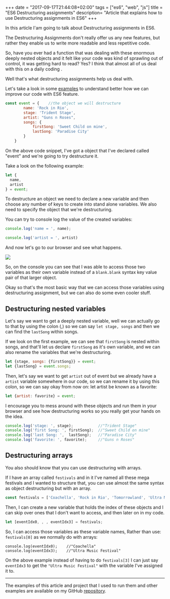 +++
date = "2017-09-17T21:44:08+02:00"
tags = ["es6", "web", "js"]
title = "ES6 Destructuring assignments"
description= "Article that explains how to use Destructuring assignments in ES6"
+++

In this article I'am going to talk about Destructuring assignments in ES6. 

The Destructuring Assignments don't really offer us any new features, but rather they enable us to write more readable 
and less repetitive code. 

So, have you ever had a function that was dealing with these enormous deeply nested objects and it felt like your 
code was kind of sprawling out of control, it was getting hard to read? Yes? I think that almost all of us deal with this 
on a daily coding .

Well that's what destructuring assignments help us deal with. 

Let's take a look in some [examples](https://github.com/coderade/es6-examples/blob/master/src/examples/destructuring.js) 
to understand better how we can improve our code with ES6 feature.


```javascript
const event = {    //the object we will destructure
        name: 'Rock in Rio',
        stage: 'Trident Stage',
        artist: "Guns n Roses",
        songs: {
            firstSong: 'Sweet Child on mine',
            lastSong: 'Paradise City'
        }
    }
```

On the above code snippet, I've got a object that I've declared called "event" and we're going to try destructure it. 

Take a look on the following example:

```javascript
let {    
  name, 
  artist
} = event; 
```

To destructure an object we need to declare a new variable and then choose any number of keys to create into stand alone 
variables. We also need to specify the object that we're destructuring.

You can try to console log the value of the created variables:

```javascript
console.log('name = ', name);

console.log('artist = ', artist)
```
And now let's go to our browser and see what happens.

![](/images/posts/es6/destructuring-assignments/destructuring.png)

So, on the console you can see that I was able to access those two variables as their own variable instead of a 
`blank.blank` syntax key value pair of that larger object. 

Okay so that's the most basic way that we can access those variables using destructuring assignment, but we can also do 
some even cooler stuff.

## Destructuring nested variables


Let's say we want to get a deeply nested variable, well we can actually go to that by using the colon (,) so we can say 
`let stage, songs` and then we can find the `lastSong` within songs. 

If we look on the first example, we can see that `firstSong` is nested within songs, and that'll let us declare `firstSong` 
as it's own variable, and we can also rename the variables that we're destructuring.

```javascript
let {stage, songs: {firstSong}} = event;
let {lastSong} = event.songs; 
```

Then, let's say we want to get `artist` out of event but we already have a `artist` variable somewhere in our code, 
so we can rename it by using this colon, so we can say okay from now on: let artist be known as a favorite:

```javascript
let {artist: favorite} = event;
```
I encourage you to mess around with these objects and run them in your browser and see how destructuring works so you 
really get your hands on the idea.

```javascript
console.log('stage: ', stage);           //"Trident Stage"
console.log('first Song: ', firstSong);  //"Sweet Child on mine"
console.log('last Song: ',  lastSong);   //"Paradise City"
console.log('favorite: ', favorite);     //"Guns n Roses"
```

## Destructuring arrays

You also should know that you can use destructuring with arrays.
 
If I have an array called `festivals` and in it 
I've named all these mega festivals and I wanted to structure that, you can use almost the same syntax as object 
destructuring but with an array.

```javascript
const festivals = ['Coachella', 'Rock in Rio', 'Tomorrowland', 'Ultra Music Festival'];
```
 
Then, I can create a new variable that holds the index of these objects and I can skip over ones that I don't want to access, 
and then later on in my code.
    
```javascript
let [eventIdx0, , , eventIdx3] = festivals;
```

So, I can access those variables as these variable names, Rather than use: `festivals[0]` as we normally do with arrays:

```
console.log(eventIdx0);    //"Coachella"
console.log(eventIdx3);    //"Ultra Music Festival"
```

On the above example instead of having to do `festivals[3]` I can just say `eventIdx3` to get the `"Ultra Music Festival"` 
with the variable I've assigned it to. 

---


The examples of this article and project that I used to run them and other examples are available on my GitHub 
[repository](https://github.com/coderade/es6-examples).


